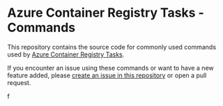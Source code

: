 # Azure Container Registry Tasks - Commands

This repository contains the source code for commonly used commands used by [Azure Container Registry Tasks](https://docs.microsoft.com/en-us/azure/container-registry/container-registry-tasks-overview).

If you encounter an issue using these commands or want to have a new feature added, please [create an issue in this repository](https://github.com/AzureCR/acr-task-commands/issues) or open a pull request.

f
